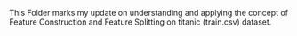 This Folder marks my update on understanding and applying the concept of Feature Construction and Feature Splitting on titanic (train.csv) dataset.

